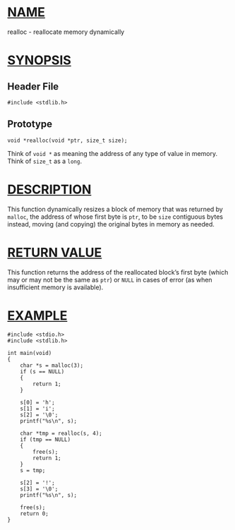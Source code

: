 # [NAME](#name)

realloc - reallocate memory dynamically

# [SYNOPSIS](#synopsis)

## Header File

    #include <stdlib.h>

## Prototype

    void *realloc(void *ptr, size_t size);

Think of `void *` as meaning the address of any type of value in memory. Think of `size_t` as a `long`.

# [DESCRIPTION](#description)

This function dynamically resizes a block of memory that was returned by `malloc`, the address of whose first byte is `ptr`, to be `size` contiguous bytes instead, moving (and copying) the original bytes in memory as needed.

# [RETURN VALUE](#return-value)

This function returns the address of the reallocated block’s first byte (which may or may not be the same as `ptr`) or `NULL` in cases of error (as when insufficient memory is available).

# [EXAMPLE](#example)

    #include <stdio.h>
    #include <stdlib.h>

    int main(void)
    {
        char *s = malloc(3);
        if (s == NULL)
        {
            return 1;
        }

        s[0] = 'h';
        s[1] = 'i';
        s[2] = '\0';
        printf("%s\n", s);

        char *tmp = realloc(s, 4);
        if (tmp == NULL)
        {
            free(s);
            return 1;
        }
        s = tmp;

        s[2] = '!';
        s[3] = '\0';
        printf("%s\n", s);

        free(s);
        return 0;
    }
